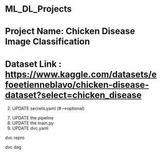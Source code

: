 # ML_DL_Projects
# Project Name: Chicken Disease Image Classification
# Dataset Link : https://www.kaggle.com/datasets/efoeetienneblavo/chicken-disease-dataset?select=chicken_disease

<!-- 1. UPDATE config.yaml -->
2. UPDATE secrets.yaml (#-->optional)
<!-- 3. UPDATE params.yaml -->
<!-- 4. UPDATE the entity -->
<!-- 5. UPDATE the configuration manager in src config -->
<!-- 6. UPDATE the components -->
7. UPDATE the pipeline
8. UPDATE the main.py
9. UPDATE dvc.yaml


<!-- To run DVC pipeline -->
dvc repro 
<!-- DVC Relationship -->
dvc dag


